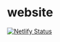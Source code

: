 # website

[![Netlify Status](https://api.netlify.com/api/v1/badges/b6be4ddc-6d98-4e09-adb1-a77252c7a332/deploy-status)](https://app.netlify.com/sites/frederick-boehm/deploys)

